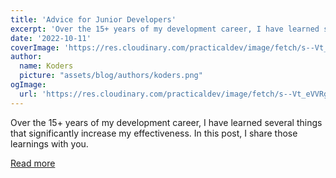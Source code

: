 ```yaml
---
title: 'Advice for Junior Developers'
excerpt: 'Over the 15+ years of my development career, I have learned several things that significantly increase my effectiveness. In this post, I share those learnings with you.'
date: '2022-10-11'
coverImage: 'https://res.cloudinary.com/practicaldev/image/fetch/s--Vt_eVVRg--/c_imagga_scale,f_auto,fl_progressive,h_420,q_auto,w_1000/https://www.entropywins.wtf/blog/wp-content/uploads/2022/09/code.jpg'
author:
  name: Koders
  picture: "assets/blog/authors/koders.png"
ogImage:
  url: 'https://res.cloudinary.com/practicaldev/image/fetch/s--Vt_eVVRg--/c_imagga_scale,f_auto,fl_progressive,h_420,q_auto,w_1000/https://www.entropywins.wtf/blog/wp-content/uploads/2022/09/code.jpg'
---
```


Over the 15+ years of my development career, I have learned several things that significantly increase my effectiveness. In this post, I share those learnings with you.

[Read more](https://dev.to/jeroendedauw/advice-for-junior-developers-30am)
